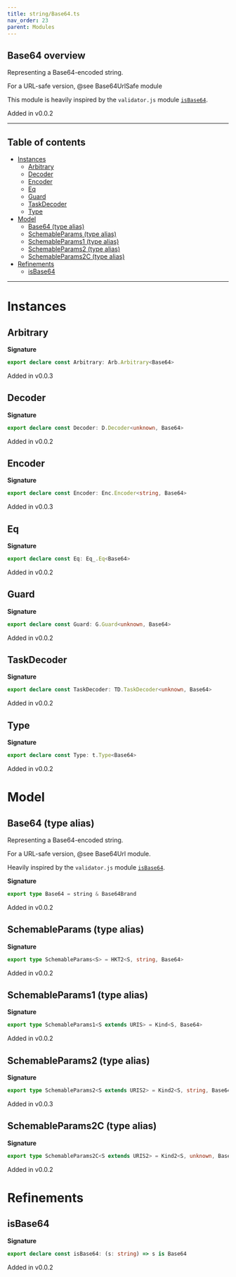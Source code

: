 ```yaml
---
title: string/Base64.ts
nav_order: 23
parent: Modules
---
```


## Base64 overview

Representing a Base64-encoded string.

For a URL-safe version, @see Base64UrlSafe module

This module is heavily inspired by the `validator.js` module
[`isBase64`](https://github.com/validatorjs/validator.js/blob/master/src/lib/isBase64.js).

Added in v0.0.2

---

<h2 class="text-delta">Table of contents</h2>

- [Instances](#instances)
  - [Arbitrary](#arbitrary)
  - [Decoder](#decoder)
  - [Encoder](#encoder)
  - [Eq](#eq)
  - [Guard](#guard)
  - [TaskDecoder](#taskdecoder)
  - [Type](#type)
- [Model](#model)
  - [Base64 (type alias)](#base64-type-alias)
  - [SchemableParams (type alias)](#schemableparams-type-alias)
  - [SchemableParams1 (type alias)](#schemableparams1-type-alias)
  - [SchemableParams2 (type alias)](#schemableparams2-type-alias)
  - [SchemableParams2C (type alias)](#schemableparams2c-type-alias)
- [Refinements](#refinements)
  - [isBase64](#isbase64)

---

# Instances

## Arbitrary

**Signature**

```ts
export declare const Arbitrary: Arb.Arbitrary<Base64>
```

Added in v0.0.3

## Decoder

**Signature**

```ts
export declare const Decoder: D.Decoder<unknown, Base64>
```

Added in v0.0.2

## Encoder

**Signature**

```ts
export declare const Encoder: Enc.Encoder<string, Base64>
```

Added in v0.0.3

## Eq

**Signature**

```ts
export declare const Eq: Eq_.Eq<Base64>
```

Added in v0.0.2

## Guard

**Signature**

```ts
export declare const Guard: G.Guard<unknown, Base64>
```

Added in v0.0.2

## TaskDecoder

**Signature**

```ts
export declare const TaskDecoder: TD.TaskDecoder<unknown, Base64>
```

Added in v0.0.2

## Type

**Signature**

```ts
export declare const Type: t.Type<Base64>
```

Added in v0.0.2

# Model

## Base64 (type alias)

Representing a Base64-encoded string.

For a URL-safe version, @see Base64Url module.

Heavily inspired by the `validator.js` module
[`isBase64`](https://github.com/validatorjs/validator.js/blob/master/src/lib/isBase64.js).

**Signature**

```ts
export type Base64 = string & Base64Brand
```

Added in v0.0.2

## SchemableParams (type alias)

**Signature**

```ts
export type SchemableParams<S> = HKT2<S, string, Base64>
```

Added in v0.0.2

## SchemableParams1 (type alias)

**Signature**

```ts
export type SchemableParams1<S extends URIS> = Kind<S, Base64>
```

Added in v0.0.2

## SchemableParams2 (type alias)

**Signature**

```ts
export type SchemableParams2<S extends URIS2> = Kind2<S, string, Base64>
```

Added in v0.0.3

## SchemableParams2C (type alias)

**Signature**

```ts
export type SchemableParams2C<S extends URIS2> = Kind2<S, unknown, Base64>
```

Added in v0.0.2

# Refinements

## isBase64

**Signature**

```ts
export declare const isBase64: (s: string) => s is Base64
```

Added in v0.0.2

